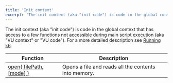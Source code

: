 ```yaml
---
title: 'Init context'
excerpt: 'The init context (aka "init code") is code in the global context that has access to a few functions not accessible during main script execution.'
---
```


The init context (aka "init code") is code in the global context that has
access to a few functions not accessible during main script execution (aka
"VU context" or "VU code"). For a more detailed description see
[Running k6](/getting-started/running-k6#section-the-init-context-and-the-default-function).

| Function                                                                          | Description                                          |
| --------------------------------------------------------------------------------- | ---------------------------------------------------- |
| [open( filePath, [mode] )](/v0.31/javascript-api/init-context/open-filepath-mode) | Opens a file and reads all the contents into memory. |
